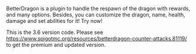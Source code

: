 BetterDragon is a plugin to handle the respawn of the dragon with rewards, and many options. Besides, you can customize the dragon, name, health, damage and set abilities for it! Try now!

This is the 3.6 version code. Please see https://www.spigotmc.org/resources/betterdragon-counter-attacks.81119/ to get the premium and updated version.

